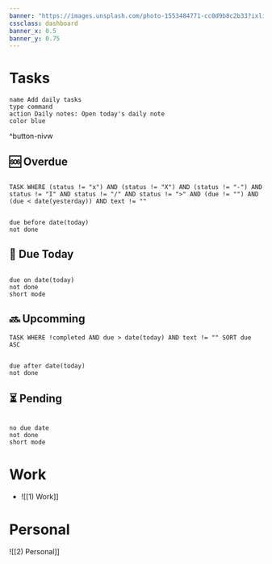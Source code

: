 ```yaml
---
banner: "https://images.unsplash.com/photo-1553484771-cc0d9b8c2b33?ixlib=rb-1.2.1&ixid=MnwxMjA3fDB8MHxwaG90by1wYWdlfHx8fGVufDB8fHx8&auto=format&fit=crop&w=1901&q=80"
cssclass: dashboard
banner_x: 0.5
banner_y: 0.75
---
```

# Tasks

```button
name Add daily tasks
type command
action Daily notes: Open today's daily note
color blue
```
^button-nivw

## 🆘 Overdue
```dataview

TASK WHERE (status != "x") AND (status != "X") AND (status != "-") AND status != "I" AND status != "/" AND status != ">" AND (due != "") AND (due < date(yesterday)) AND text != ""

```

```tasks

due before date(today)
not done  

```
## 🔔 Due Today
```tasks

due on date(today)
not done  
short mode

```
## 🔜 Upcomming
```dataview
TASK WHERE !completed AND due > date(today) AND text != "" SORT due ASC 
```

```tasks

due after date(today)
not done  

```
## ⏳ Pending
```tasks

no due date
not done 
short mode

```
# Work
- ![[1) Work]]

# Personal
![[2) Personal]]
